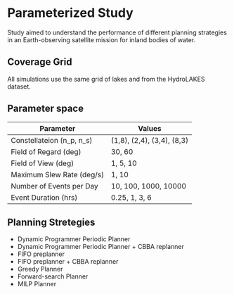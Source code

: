 # Parameterized Study
Study aimed to understand the performance of different planning strategies in an Earth-observing satellite mission for inland bodies of water.

## Coverage Grid
All simulations use the same grid of lakes and from the  HydroLAKES dataset.

## Parameter space
| Parameter                  | Values                      |
|----------------------------|-----------------------------|
| Constellateion (n_p, n_s)  | (1,8), (2,4), (3,4), (8,3)  |
| Field of Regard (deg)      | 30, 60                      |
| Field of View (deg)        | 1, 5, 10                    |
| Maximum Slew Rate (deg/s)  | 1, 10                       |
| Number of Events per Day   | 10, 100, 1000, 10000        |
| Event Duration (hrs)       | 0.25, 1, 3, 6               |

## Planning Stretegies
- Dynamic Programmer Periodic Planner
- Dynamic Programmer Periodic Planner + CBBA replanner
- FIFO preplanner
- FIFO preplanner + CBBA replanner
- Greedy Planner
- Forward-search Planner
- MILP Planner